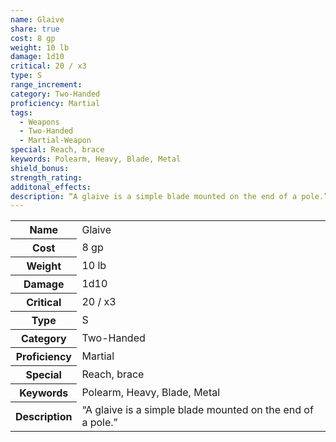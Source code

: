 ```yaml
---
name: Glaive
share: true
cost: 8 gp
weight: 10 lb
damage: 1d10
critical: 20 / x3
type: S
range_increment: 
category: Two-Handed
proficiency: Martial
tags:
  - Weapons
  - Two-Handed
  - Martial-Weapon
special: Reach, brace
keywords: Polearm, Heavy, Blade, Metal
shield_bonus: 
strength_rating: 
additonal_effects: 
description: “A glaive is a simple blade mounted on the end of a pole.”
---
```

<p><span dir="ltr" style="overflow-x: auto;"><table><tbody><tr><th dir="ltr">Name</th><td dir="ltr">Glaive</td></tr><tr><th dir="ltr">Cost</th><td dir="ltr">8 gp</td></tr><tr><th dir="ltr">Weight</th><td dir="ltr">10 lb</td></tr><tr><th dir="ltr">Damage</th><td dir="ltr">1d10</td></tr><tr><th dir="ltr">Critical</th><td dir="ltr">20 / x3</td></tr><tr><th dir="ltr">Type</th><td dir="ltr">S</td></tr><tr><th dir="ltr">Category</th><td dir="ltr">Two-Handed</td></tr><tr><th dir="ltr">Proficiency</th><td dir="ltr">Martial</td></tr><tr><th dir="ltr">Special</th><td dir="ltr">Reach, brace</td></tr><tr><th dir="ltr">Keywords</th><td dir="ltr">Polearm, Heavy, Blade, Metal</td></tr><tr><th dir="ltr">Description</th><td dir="ltr">“A glaive is a simple blade mounted on the end of a pole.”</td></tr></tbody></table></span></p>
